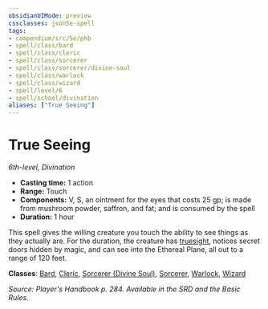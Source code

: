 ```yaml
---
obsidianUIMode: preview
cssclasses: json5e-spell
tags:
- compendium/src/5e/phb
- spell/class/bard
- spell/class/cleric
- spell/class/sorcerer
- spell/class/sorcerer/divine-soul
- spell/class/warlock
- spell/class/wizard
- spell/level/6
- spell/school/divination
aliases: ["True Seeing"]
---
```

# True Seeing
*6th-level, Divination*  

- **Casting time:** 1 action
- **Range:** Touch
- **Components:** V, S, an ointment for the eyes that costs 25 gp; is made from mushroom powder, saffron, and fat; and is consumed by the spell
- **Duration:** 1 hour

This spell gives the willing creature you touch the ability to see things as they actually are. For the duration, the creature has [truesight](_senses.md#truesight), notices secret doors hidden by magic, and can see into the Ethereal Plane, all out to a range of 120 feet.

**Classes**: [Bard](bard.md), [Cleric](cleric.md), [Sorcerer (Divine Soul)](sorcerer-divine-soul-xge.md), [Sorcerer](sorcerer.md), [Warlock](warlock.md), [Wizard](wizard.md)

*Source: Player's Handbook p. 284. Available in the SRD and the Basic Rules.*
